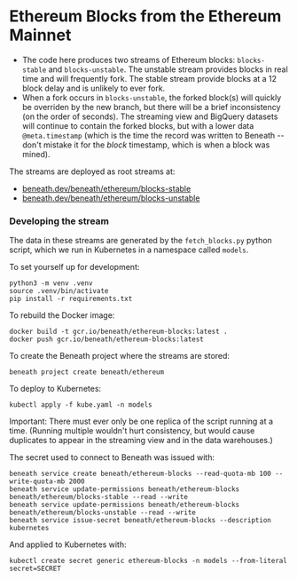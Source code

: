 # Ethereum Blocks from the Ethereum Mainnet

- The code here produces two streams of Ethereum blocks: `blocks-stable` and `blocks-unstable`. The unstable stream provides blocks in real time and will frequently fork. The stable stream provide blocks at a 12 block delay and is unlikely to ever fork.
- When a fork occurs in `blocks-unstable`, the forked block(s) will quickly be overriden by the new branch, but there will be a brief inconsistency (on the order of seconds). The streaming view and BigQuery datasets will continue to contain the forked blocks, but with a lower data `@meta.timestamp` (which is the time the record was written to Beneath -- don't mistake it for the *block* timestamp, which is when a block was mined).

The streams are deployed as root streams at:

- [beneath.dev/beneath/ethereum/blocks-stable](https://beneath.dev/beneath/ethereum/blocks-stable)
- [beneath.dev/beneath/ethereum/blocks-unstable](https://beneath.dev/beneath/ethereum/blocks-unstable)

### Developing the stream

The data in these streams are generated by the `fetch_blocks.py` python script, which we run in Kubernetes in a namespace called `models`.

To set yourself up for development:

    python3 -m venv .venv
    source .venv/bin/activate
    pip install -r requirements.txt

To rebuild the Docker image:

    docker build -t gcr.io/beneath/ethereum-blocks:latest .
    docker push gcr.io/beneath/ethereum-blocks:latest
   
To create the Beneath project where the streams are stored:

    beneath project create beneath/ethereum

To deploy to Kubernetes:

    kubectl apply -f kube.yaml -n models

Important: There must ever only be one replica of the script running at a time. (Running multiple wouldn't hurt consistency, but would cause duplicates to appear in the streaming view and in the data warehouses.)

The secret used to connect to Beneath was issued with:

    beneath service create beneath/ethereum-blocks --read-quota-mb 100 --write-quota-mb 2000
    beneath service update-permissions beneath/ethereum-blocks beneath/ethereum/blocks-stable --read --write 
    beneath service update-permissions beneath/ethereum-blocks beneath/ethereum/blocks-unstable --read --write 
    beneath service issue-secret beneath/ethereum-blocks --description kubernetes

And applied to Kubernetes with:

    kubectl create secret generic ethereum-blocks -n models --from-literal secret=SECRET
